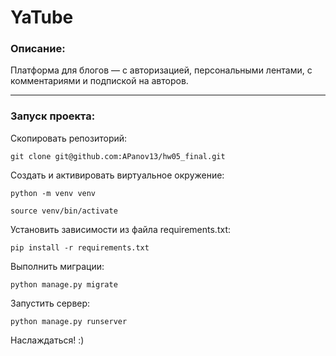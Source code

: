 # YaTube
### Описание:
Платформа для блогов — с авторизацией, персональными лентами, с комментариями
и подпиской на авторов.

***

### Запуск проекта:

Скопировать репозиторий:
```
git clone git@github.com:APanov13/hw05_final.git
```
Создать и активировать виртуальное окружение:
```
python -m venv venv

source venv/bin/activate

```
Установить зависимости из файла requirements.txt:
```
pip install -r requirements.txt
```
Выполнить миграции:
```
python manage.py migrate
```
Запустить сервер:
```
python manage.py runserver
```
Наслаждаться! :)
